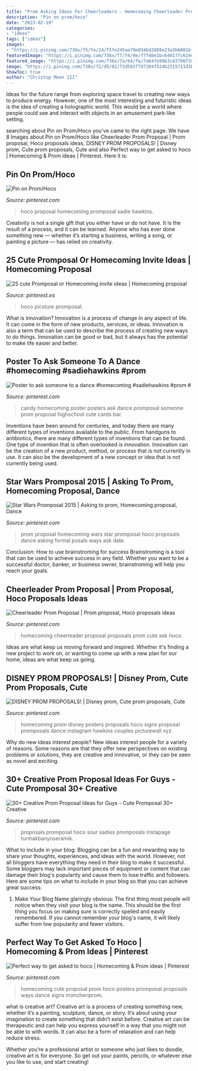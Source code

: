 ```yaml
---
title: "Prom Asking Ideas For Cheerleaders - Homecoming Cheerleader Proposal Proposals Prom Cute Ask Hoco"
description: "Pin on prom/hoco"
date: "2023-02-19"
categories:
- "ideas"
tags: ["ideas"]
images:
- "https://i.pinimg.com/736x/f5/fe/24/f5fe245ae79e834bd2888e23a3b6081b--school-dances-high-school.jpg"
featuredImage: "https://i.pinimg.com/736x/f7/f4/0e/f7f40e1bc64617fc619c46230e9ab406.jpg"
featured_image: "https://i.pinimg.com/736x/7a/64/fe/7a64fe99b3cd3766f3cf5ceea7eb95ac.jpg"
image: "https://i.pinimg.com/736x/f2/d5/02/f2d502f797204f524b2315711d3b7124--prom-proposal-disney-homecoming-proposal.jpg"
ShowToc: true
author: "Christop Moen III"
---
```



Ideas for the future range from exploring space travel to creating new ways to produce energy. However, one of the most interesting and futuristic ideas is the idea of creating a holographic world. This would be a world where people could see and interact with objects in an amusement park-like setting.

	

		
searching about Pin on Prom/Hoco you've came to the right page. We have 8 Images about Pin on Prom/Hoco like Cheerleader Prom Proposal | Prom proposal, Hoco proposals ideas, DISNEY PROM PROPOSALS! | Disney prom, Cute prom proposals, Cute and also Perfect way to get asked to hoco | Homecoming &amp; Prom ideas | Pinterest. Here it is:
		
    
## Pin On Prom/Hoco

<img loading=lazy src="https://i.pinimg.com/736x/f5/fe/24/f5fe245ae79e834bd2888e23a3b6081b--school-dances-high-school.jpg" onerror="this.onerror=null;this.src='https://tse4.mm.bing.net/th?id=OIP.i1vpA1RKLtF-KWUg-XzHDwHaJ4&amp;pid=15.1';" alt="Pin on Prom/Hoco">

_Source: pinterest.com_

>hoco proposal homecoming promposal sadie hawkins. 

	

Creativity is not a single gift that you either have or do not have. It is the result of a process, and it can be learned. Anyone who has ever done something new — whether it’s starting a business, writing a song, or painting a picture — has relied on creativity.

    
## 25 Cute Promposal Or Homecoming Invite Ideas | Homecoming Proposal

<img loading=lazy src="https://i.pinimg.com/736x/7a/64/fe/7a64fe99b3cd3766f3cf5ceea7eb95ac.jpg" onerror="this.onerror=null;this.src='https://tse1.mm.bing.net/th?id=OIP.Hr_5yWqZ1YvmtMRLT9Ag5AHaNK&amp;pid=15.1';" alt="25 cute Promposal or Homecoming invite ideas | Homecoming proposal">

_Source: pinterest.es_

>hoco picsture promposal. 

	

What is innovation?
Innovation is a process of change in any aspect of life. It can come in the form of new products, services, or ideas. Innovation is also a term that can be used to describe the process of creating new ways to do things. Innovation can be good or bad, but it always has the potential to make life easier and better.

    
## Poster To Ask Someone To A Dance #homecoming #sadiehawkins #prom #

<img loading=lazy src="https://i.pinimg.com/736x/47/b1/c0/47b1c05a14da5cb40ddf91d6606ba0c3--candy-posters-candy-cards.jpg" onerror="this.onerror=null;this.src='https://tse2.mm.bing.net/th?id=OIP.mCaPaio9-jtaXjXHo7rN1gHaNK&amp;pid=15.1';" alt="Poster to ask someone to a dance #homecoming #sadiehawkins #prom #">

_Source: pinterest.com_

>candy homecoming poster posters ask dance promposal someone prom proposal highschool cute cards bar. 

	

Inventions have been around for centuries, and today there are many different types of inventions available to the public. From handguns to antibiotics, there are many different types of inventions that can be found. One type of invention that is often overlooked is innovation. Innovation can be the creation of a new product, method, or process that is not currently in use. It can also be the development of a new concept or idea that is not currently being used.

    
## Star Wars Promposal 2015 | Asking To Prom, Homecoming Proposal, Dance

<img loading=lazy src="https://i.pinimg.com/736x/fd/49/65/fd4965b55b8348bcbd84057ab2f0a2f9--prom-posals-homecoming-proposal.jpg" onerror="this.onerror=null;this.src='https://tse2.mm.bing.net/th?id=OIP.wyOYsq2o2wspBYA7hDwHNwHaJ4&amp;pid=15.1';" alt="Star Wars Promposal 2015 | Asking to prom, Homecoming proposal, Dance">

_Source: pinterest.com_

>prom proposal homecoming wars star promposal hoco proposals dance asking formal posals ways ask date. 

	

Conclusion: How to use brainstroming for success
Brainstroming is a tool that can be used to achieve success in any field. Whether you want to be a successful doctor, banker, or business owner, brainstroming will help you reach your goals.

    
## Cheerleader Prom Proposal | Prom Proposal, Hoco Proposals Ideas

<img loading=lazy src="https://i.pinimg.com/736x/f7/f4/0e/f7f40e1bc64617fc619c46230e9ab406.jpg" onerror="this.onerror=null;this.src='https://tse2.mm.bing.net/th?id=OIP.dU0AWqk7kgzkPTOBexXKmwHaJ4&amp;pid=15.1';" alt="Cheerleader Prom Proposal | Prom proposal, Hoco proposals ideas">

_Source: pinterest.com_

>homecoming cheerleader proposal proposals prom cute ask hoco. 

	

Ideas are what keep us moving forward and inspired. Whether it's finding a new project to work on, or wanting to come up with a new plan for our home, ideas are what keep us going.

    
## DISNEY PROM PROPOSALS! | Disney Prom, Cute Prom Proposals, Cute

<img loading=lazy src="https://i.pinimg.com/736x/f2/d5/02/f2d502f797204f524b2315711d3b7124--prom-proposal-disney-homecoming-proposal.jpg" onerror="this.onerror=null;this.src='https://tse2.mm.bing.net/th?id=OIP.brh8A2soSExQR35YRZQhowHaJ3&amp;pid=15.1';" alt="DISNEY PROM PROPOSALS! | Disney prom, Cute prom proposals, Cute">

_Source: pinterest.com_

>homecoming prom disney posters proposals hoco signs proposal promposals dance instagram hawkins couples picturewall xyz. 

	

Why do new ideas interest people?
New ideas interest people for a variety of reasons. Some reasons are that they offer new perspectives on existing problems or solutions, they are creative and innovative, or they can be seen as novel and exciting.

    
## 30+ Creative Prom Proposal Ideas For Guys - Cute Promposal 30+ Creative

<img loading=lazy src="https://i.pinimg.com/736x/8a/0f/30/8a0f30b4d87c4eca74595c0c4f75140a.jpg" onerror="this.onerror=null;this.src='https://tse3.mm.bing.net/th?id=OIP.5wf_hF4bM6nRxmWUZnHKrQHaJ3&amp;pid=15.1';" alt="30+ Creative Prom Proposal Ideas for Guys - Cute Promposal 30+ Creative">

_Source: pinterest.com_

>proposals promposal hoco sour sadies promposals instapage turmakbanyoseramik. 

	

What to include in your blog:
Blogging can be a fun and rewarding way to share your thoughts, experiences, and ideas with the world. However, not all bloggers have everything they need in their blog to make it successful. Some bloggers may lack important pieces of equipment or content that can damage their blog's popularity and cause them to lose traffic and followers. Here are some tips on what to include in your blog so that you can achieve great success:
1. Make Your Blog Name glaringly obvious: The first thing most people will notice when they visit your blog is the name. This should be the first thing you focus on making sure is correctly spelled and easily remembered. If you cannot remember your blog's name, it will likely suffer from low popularity and fewer visitors.


    
## Perfect Way To Get Asked To Hoco | Homecoming &amp; Prom Ideas | Pinterest

<img loading=lazy src="https://s-media-cache-ak0.pinimg.com/736x/e3/17/b4/e317b492d1c99c60ff0cffb94e2241b2--dance-proposal-homecoming-proposal.jpg" onerror="this.onerror=null;this.src='https://tse2.mm.bing.net/th?id=OIP.3FoKVG0GBxALrYmK8PtLMwHaNJ&amp;pid=15.1';" alt="Perfect way to get asked to hoco | Homecoming &amp; Prom ideas | Pinterest">

_Source: pinterest.com_

>homecoming cute proposal prom hoco posters promposal proposals ways dance signs moncheriprom. 

	

what is creative art?
Creative art is a process of creating something new, whether it’s a painting, sculpture, dance, or story. It’s about using your imagination to create something that didn’t exist before. 
Creative art can be therapeutic and can help you express yourself in a way that you might not be able to with words. It can also be a form of relaxation and can help reduce stress. 

Whether you’re a professional artist or someone who just likes to doodle, creative art is for everyone. So get out your paints, pencils, or whatever else you like to use, and start creating!

